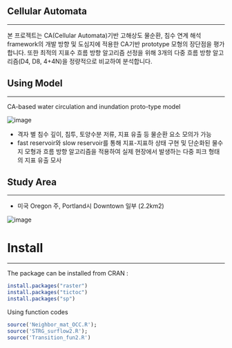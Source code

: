 ## Cellular Automata

---

본 프로젝트는 CA(Cellular Automata)기반 고해상도 물순환, 침수 연계 해석 framework의 개발 방향 및 도심지에 적용한 CA기반 prototype 모형의 장단점을 평가합니다. 또한  최적의 지표수 흐름 방향 알고리즘 선정을 위해 3개의 다중 흐름 방향 알고리즘(D4, D8, 4+4N)을 정량적으로 비교하여 분석합니다.

## Using Model

---

CA-based water circulation and inundation proto-type model

![image](https://user-images.githubusercontent.com/99592576/170301234-4406eafe-e1b9-46ab-8bbf-e50ee23ca435.png)

- 격자 별 침수 깊이, 침투, 토양수분 저류, 지표 유출 등 물순환 요소 모의가 가능
- fast reservoir와 slow reservoir를 통해 지표-지표하 상태 구현 및 단순화된 물수지 모형과 흐름 방향 알고리즘을 적용하여 실제 현장에서 발생하는 다중 피크 형태의 지표 유출 모사

## Study Area

---

- 미국 Oregon 주, Portland시 Downtown 일부 (2.2km2)

![image](https://user-images.githubusercontent.com/99592576/170301319-5ea2ea3f-d716-4d34-b009-6d536046b725.png)

# Install

---

The package can be installed from CRAN :

```r
install.packages("raster")
install.packages("tictoc")
install.packages("sp")
```

Using function codes

```r
source('Neighbor_mat_OCC.R');
source('STRG_surflow2.R');
source('Transition_fun2.R')
```



